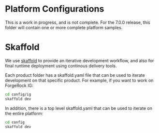 # Platform Configurations

This is a work in progress, and is not complete. For the 7.0.0 release, this folder will contain one or more complete platform samples.


# Skaffold 

We use [skaffold](https://skaffold-latest.firebaseapp.com/) to provide an iterative development workflow, and also for final runtime deployment using continous delivery tools.

Each product folder has a skaffold.yaml file that can be used to iterate development on that  specific product. For example, if you
want to work on ForgeRock IG:

```bash
cd config/ig
skaffold dev
```

In addition, there is a top level skaffold.yaml that can be used to iterate on the entire platform:

```bash
cd config
skaffold dev
```

